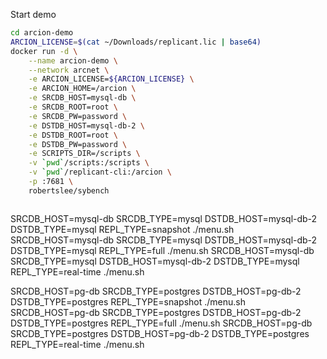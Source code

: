 
Start demo


```bash
cd arcion-demo
ARCION_LICENSE=$(cat ~/Downloads/replicant.lic | base64)
docker run -d \
    --name arcion-demo \
    --network arcnet \
    -e ARCION_LICENSE=${ARCION_LICENSE} \
    -e ARCION_HOME=/arcion \
    -e SRCDB_HOST=mysql-db \
    -e SRCDB_ROOT=root \
    -e SRCDB_PW=password \
    -e DSTDB_HOST=mysql-db-2 \
    -e DSTDB_ROOT=root \
    -e DSTDB_PW=password \
    -e SCRIPTS_DIR=/scripts \
    -v `pwd`/scripts:/scripts \
    -v `pwd`/replicant-cli:/arcion \
    -p :7681 \
    robertslee/sybench



```

SRCDB_HOST=mysql-db SRCDB_TYPE=mysql DSTDB_HOST=mysql-db-2 DSTDB_TYPE=mysql REPL_TYPE=snapshot ./menu.sh
SRCDB_HOST=mysql-db SRCDB_TYPE=mysql DSTDB_HOST=mysql-db-2 DSTDB_TYPE=mysql REPL_TYPE=full ./menu.sh
SRCDB_HOST=mysql-db SRCDB_TYPE=mysql DSTDB_HOST=mysql-db-2 DSTDB_TYPE=mysql REPL_TYPE=real-time ./menu.sh


SRCDB_HOST=pg-db SRCDB_TYPE=postgres DSTDB_HOST=pg-db-2 DSTDB_TYPE=postgres REPL_TYPE=snapshot ./menu.sh
SRCDB_HOST=pg-db SRCDB_TYPE=postgres DSTDB_HOST=pg-db-2 DSTDB_TYPE=postgres REPL_TYPE=full ./menu.sh
SRCDB_HOST=pg-db SRCDB_TYPE=postgres DSTDB_HOST=pg-db-2 DSTDB_TYPE=postgres REPL_TYPE=real-time ./menu.sh
